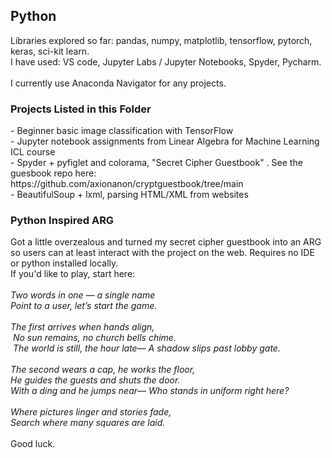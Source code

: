 <h2>Python</h2>
Libraries explored so far: pandas, numpy, matplotlib, tensorflow, pytorch, keras, sci-kit learn. <br>
I have used: VS code, Jupyter Labs / Jupyter Notebooks, Spyder, Pycharm. <br> <br>
I currently use Anaconda Navigator for any projects.

<h3>Projects Listed in this Folder</h3>
- Beginner basic image classification with TensorFlow <br>
- Jupyter notebook assignments from Linear Algebra for Machine Learning ICL course <br>
- Spyder + pyfiglet and colorama, "Secret Cipher Guestbook" . See the guesbook repo here: https://github.com/axionanon/cryptguestbook/tree/main <br>
- BeautifulSoup + lxml, parsing HTML/XML from websites

<h3>Python Inspired ARG</h3>
Got a little overzealous and turned my secret cipher guestbook into an ARG so users can at least interact with the project on the web. Requires no IDE or python installed locally. <br>
If you'd like to play, start here:
<br><br>
<i>Two words in one — a single name <br>
Point to a user, let’s start the game.<br>
<br>
The first arrives when hands align,<br> No sun remains, no church bells chime.<br> The world is still, the hour late— A shadow slips past lobby gate.<br>
<br>
The second wears a cap, he works the floor, <br>He guides the guests and shuts the door. <br>With a ding and he jumps near— Who stands in uniform right here?<br>
<br>
Where pictures linger and stories fade,<br>
Search where many squares are laid.</i><br>
<br>
Good luck. 
